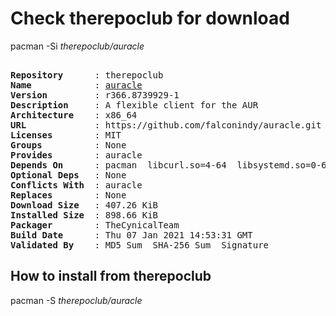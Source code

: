 # Check therepoclub for download

pacman -Si *therepoclub/auracle*

<div class="highlight"><pre class="highlight"><text>
<b>Repository</b>      : therepoclub
<b>Name</b>            : <a href="../../x86_64/auracle-r366.8739929-1-x86_64.pkg.tar.zst">auracle</a>
<b>Version</b>         : r366.8739929-1
<b>Description</b>     : A flexible client for the AUR
<b>Architecture</b>    : x86_64
<b>URL</b>             : https://github.com/falconindy/auracle.git
<b>Licenses</b>        : MIT
<b>Groups</b>          : None
<b>Provides</b>        : auracle
<b>Depends On</b>      : pacman  libcurl.so=4-64  libsystemd.so=0-64
<b>Optional Deps</b>   : None
<b>Conflicts With</b>  : auracle
<b>Replaces</b>        : None
<b>Download Size</b>   : 407.26 KiB
<b>Installed Size</b>  : 898.66 KiB
<b>Packager</b>        : TheCynicalTeam <wayne6324@gmail.com>
<b>Build Date</b>      : Thu 07 Jan 2021 14:53:31 GMT
<b>Validated By</b>    : MD5 Sum  SHA-256 Sum  Signature
</text></pre></div>

## How to install from therepoclub

pacman -S *therepoclub/auracle*
